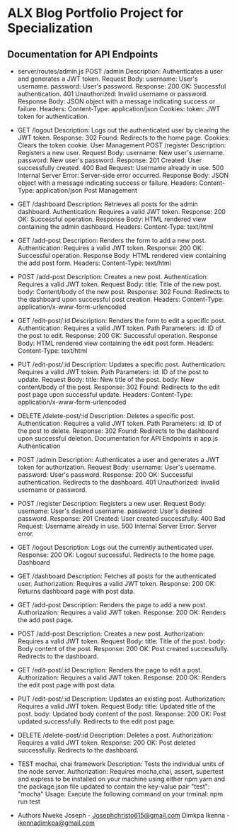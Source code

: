 # ALX Blog Portfolio Project for Specialization

## Documentation for API Endpoints
 + server/routes/admin.js
POST /admin
Description: Authenticates a user and generates a JWT token.
Request Body:
username: User's username.
password: User's password.
Response:
200 OK: Successful authentication.
401 Unauthorized: Invalid username or password.
Response Body: JSON object with a message indicating success or failure.
Headers:
Content-Type: application/json
Cookies:
token: JWT token for authentication.

+ GET /logout
Description: Logs out the authenticated user by clearing the JWT token.
Response:
302 Found: Redirects to the home page.
Cookies: Clears the token cookie.
User Management
POST /register
Description: Registers a new user.
Request Body:
username: New user's username.
password: New user's password.
Response:
201 Created: User successfully created.
400 Bad Request: Username already in use.
500 Internal Server Error: Server-side error occurred.
Response Body: JSON object with a message indicating success or failure.
Headers:
Content-Type: application/json
Post Management

+ GET /dashboard
Description: Retrieves all posts for the admin dashboard.
Authentication: Requires a valid JWT token.
Response:
200 OK: Successful operation.
Response Body: HTML rendered view containing the admin dashboard.
Headers:
Content-Type: text/html

+ GET /add-post
Description: Renders the form to add a new post.
Authentication: Requires a valid JWT token.
Response:
200 OK: Successful operation.
Response Body: HTML rendered view containing the add post form.
Headers:
Content-Type: text/html

+ POST /add-post
Description: Creates a new post.
Authentication: Requires a valid JWT token.
Request Body:
title: Title of the new post.
body: Content/body of the new post.
Response:
302 Found: Redirects to the dashboard upon successful post creation.
Headers:
Content-Type: application/x-www-form-urlencoded

+ GET /edit-post/:id
Description: Renders the form to edit a specific post.
Authentication: Requires a valid JWT token.
Path Parameters:
id: ID of the post to edit.
Response:
200 OK: Successful operation.
Response Body: HTML rendered view containing the edit post form.
Headers:
Content-Type: text/html

+ PUT /edit-post/:id
Description: Updates a specific post.
Authentication: Requires a valid JWT token.
Path Parameters:
id: ID of the post to update.
Request Body:
title: New title of the post.
body: New content/body of the post.
Response:
302 Found: Redirects to the edit post page upon successful update.
Headers:
Content-Type: application/x-www-form-urlencoded

+ DELETE /delete-post/:id
Description: Deletes a specific post.
Authentication: Requires a valid JWT token.
Path Parameters:
id: ID of the post to delete.
Response:
302 Found: Redirects to the dashboard upon successful deletion.
Documentation for API Endpoints in app.js
Authentication

+ POST /admin
Description: Authenticates a user and generates a JWT token for authorization.
Request Body:
username: User's username.
password: User's password.
Response:
200 OK: Successful authentication. Redirects to the dashboard.
401 Unauthorized: Invalid username or password.

+ POST /register
Description: Registers a new user.
Request Body:
username: User's desired username.
password: User's desired password.
Response:
201 Created: User created successfully.
400 Bad Request: Username already in use.
500 Internal Server Error: Server error.

+ GET /logout
Description: Logs out the currently authenticated user.
Response:
200 OK: Logout successful. Redirects to the home page.
Dashboard

+ GET /dashboard
Description: Fetches all posts for the authenticated user.
Authorization: Requires a valid JWT token.
Response:
200 OK: Returns dashboard page with post data.

+ GET /add-post
Description: Renders the page to add a new post.
Authorization: Requires a valid JWT token.
Response:
200 OK: Renders the add post page.

+ POST /add-post
Description: Creates a new post.
Authorization: Requires a valid JWT token.
Request Body:
title: Title of the post.
body: Body content of the post.
Response:
200 OK: Post created successfully. Redirects to the dashboard.

+ GET /edit-post/:id
Description: Renders the page to edit a post.
Authorization: Requires a valid JWT token.
Response:
200 OK: Renders the edit post page with post data.

+ PUT /edit-post/:id
Description: Updates an existing post.
Authorization: Requires a valid JWT token.
Request Body:
title: Updated title of the post.
body: Updated body content of the post.
Response:
200 OK: Post updated successfully. Redirects to the edit post page.

+ DELETE /delete-post/:id
Description: Deletes a post.
Authorization: Requires a valid JWT token.
Response:
200 OK: Post deleted successfully. Redirects to the dashboard.
  
+ TEST mochai, chai framework
Description: Tests the individual units of the node server.
Authorization: Requires mocha,chai, assert, supertest and express
			   to be installed on your machine using either npm yarn
			   and the package.json file updated to contain the
			   key-value pair "test": "mocha"
Usage: Execute the following command on your trminal:
       npm run test

+ Authors
Nweke Joseph - Josephchristo615@gmail.com
Dimkpa Ikenna - ikennadimkpa@gmail.com
